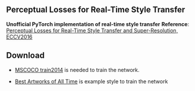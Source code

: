 Perceptual Losses for Real-Time Style Transfer
---
**Unofficial PyTorch implementation of real-time style transfer**
**Reference**: [Perceptual Losses for Real-Time Style Transfer and Super-Resolution, ECCV2016](https://arxiv.org/abs/1603.08155)

Download
---
* [MSCOCO train2014](http://cocodataset.org/#download) is needed to train the network.

* [Best Artworks of All Time](https://www.kaggle.com/datasets/ikarus777/best-artworks-of-all-time) is example style to train the network

